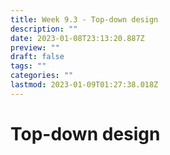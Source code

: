 ```yaml
---
title: Week 9.3 - Top-down design
description: ""
date: 2023-01-08T23:13:20.887Z
preview: ""
draft: false
tags: ""
categories: ""
lastmod: 2023-01-09T01:27:38.018Z
---
```

# Top-down design